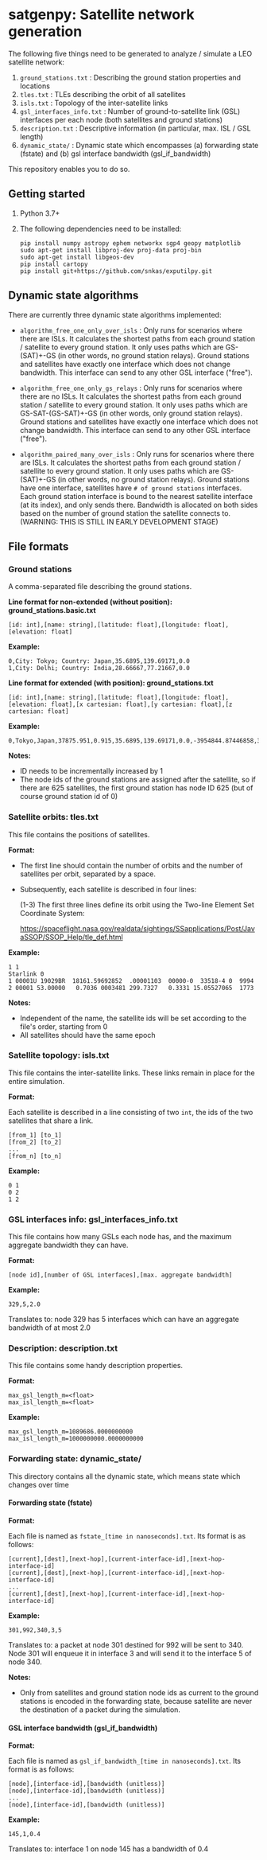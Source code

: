 # satgenpy: Satellite network generation

The following five things need to be generated to analyze / simulate a LEO satellite network:

1. `ground_stations.txt` : Describing the ground station properties and locations
2. `tles.txt` : TLEs describing the orbit of all satellites
3. `isls.txt` : Topology of the inter-satellite links
4. `gsl_interfaces_info.txt` : Number of ground-to-satellite link (GSL) interfaces per each node (both satellites and ground stations)
5. `description.txt` : Descriptive information (in particular, max. ISL / GSL length)
6. `dynamic_state/` : Dynamic state which encompasses (a) forwarding state (fstate) and (b) gsl interface bandwidth (gsl_if_bandwidth)

This repository enables you to do so.

## Getting started

1. Python 3.7+

2. The following dependencies need to be installed:

   ```
   pip install numpy astropy ephem networkx sgp4 geopy matplotlib
   sudo apt-get install libproj-dev proj-data proj-bin
   sudo apt-get install libgeos-dev 
   pip install cartopy
   pip install git+https://github.com/snkas/exputilpy.git
   ```

## Dynamic state algorithms

There are currently three dynamic state algorithms implemented:

* `algorithm_free_one_only_over_isls` : Only runs for scenarios where there are ISLs.
  It calculates the shortest paths from each ground station / satellite to every ground
  station. It only uses paths which are GS-(SAT)+-GS (in other words, no ground
  station relays). Ground stations and satellites have exactly one interface which
  does not change bandwidth. This interface can send to any other GSL interface ("free").
  
* `algorithm_free_one_only_gs_relays` : Only runs for scenarios where there are no ISLs.
  It calculates the shortest paths from each ground station / satellite to every ground
  station. It only uses paths which are GS-SAT-(GS-SAT)+-GS (in other words, only ground
  station relays). Ground stations and satellites have exactly one interface which
  does not change bandwidth. This interface can send to any other GSL interface ("free").
  
* `algorithm_paired_many_over_isls` : Only runs for scenarios where there are ISLs.
   It calculates the shortest paths from each ground station / satellite to every ground
   station. It only uses paths which are GS-(SAT)+-GS (in other words, no ground
   station relays). Ground stations have one interface, satellites have 
   `# of ground stations` interfaces. Each ground station interface is bound to the 
   nearest satellite interface (at its index), and only sends there. Bandwidth
   is allocated on both sides based on the number of ground station the satellite connects to.
   (WARNING: THIS IS STILL IN EARLY DEVELOPMENT STAGE)
  

## File formats

### Ground stations

A comma-separated file describing the ground stations.

**Line format for non-extended (without position): ground_stations.basic.txt**

```
[id: int],[name: string],[latitude: float],[longitude: float],[elevation: float]
```

**Example:**

```
0,City: Tokyo; Country: Japan,35.6895,139.69171,0.0
1,City: Delhi; Country: India,28.66667,77.21667,0.0
```

**Line format for extended (with position): ground_stations.txt**

```
[id: int],[name: string],[latitude: float],[longitude: float],[elevation: float],[x cartesian: float],[y cartesian: float],[z cartesian: float]
```

**Example:**

```
0,Tokyo,Japan,37875.951,0.915,35.6895,139.69171,0.0,-3954844.87446858,3354936.24256892,3700264.78797276,0
```


**Notes:**
 * ID needs to be incrementally increased by 1
 * The node ids of the ground stations are assigned after the satellite, so if 
   there are 625 satellites, the first ground station has node ID 625 (but of 
   course ground station id of 0)

### Satellite orbits: tles.txt

This file contains the positions of satellites.

**Format:**

* The first line should contain the number of orbits and the number of satellites per orbit, 
  separated by a space.
* Subsequently, each satellite is described in four lines:

    (1-3) The first three lines define its orbit using the Two-line Element Set Coordinate System:
    
     https://spaceflight.nasa.gov/realdata/sightings/SSapplications/Post/JavaSSOP/SSOP_Help/tle_def.html

**Example:**

```
1 1
Starlink 0
1 00001U 19029BR  18161.59692852  .00001103  00000-0  33518-4 0  9994
2 00001 53.00000   0.7036 0003481 299.7327   0.3331 15.05527065  1773
```

**Notes:**
 - Independent of the name, the satellite ids will be set according to the file's order, starting from 0
 - All satellites should have the same epoch

### Satellite topology: isls.txt

This file contains the inter-satellite links. These links remain in place for the entire simulation.

**Format:**

Each satellite is described in a line consisting of two `int`, the ids of the two satellites that share a link.

```
[from_1] [to_1]
[from_2] [to_2]
...
[from_n] [to_n]
```

**Example:**

```
0 1
0 2
1 2
```

### GSL interfaces info: gsl_interfaces_info.txt

This file contains how many GSLs each node has, and the maximum aggregate bandwidth they can have.

**Format:**

```
[node id],[number of GSL interfaces],[max. aggregate bandwidth]
```

**Example:**

```
329,5,2.0
```

Translates to: node 329 has 5 interfaces which can have an aggregate bandwidth of at most 2.0

### Description: description.txt

This file contains some handy description properties.

**Format:**

```
max_gsl_length_m=<float>
max_isl_length_m=<float>
```

**Example:**

```
max_gsl_length_m=1089686.0000000000
max_isl_length_m=1000000000.0000000000
```

### Forwarding state: dynamic_state/

This directory contains all the dynamic state, which means state which changes over time

#### Forwarding state (fstate)

**Format:**

Each file is named as `fstate_[time in nanoseconds].txt`. Its format is as follows:

```
[current],[dest],[next-hop],[current-interface-id],[next-hop-interface-id]
[current],[dest],[next-hop],[current-interface-id],[next-hop-interface-id]
...
[current],[dest],[next-hop],[current-interface-id],[next-hop-interface-id]
```

**Example:**

```
301,992,340,3,5
```

Translates to: a packet at node 301 destined for 992 will be sent to 340. Node 301 will enqueue it in interface 3 and will send it to the interface 5 of node 340.

**Notes:**

* Only from satellites and ground station node ids as current to the ground stations is encoded in the forwarding state, because satellite are never the destination of a packet during the simulation.

#### GSL interface bandwidth (gsl_if_bandwidth)

**Format:**

Each file is named as `gsl_if_bandwidth_[time in nanoseconds].txt`. Its format is as follows:

```
[node],[interface-id],[bandwidth (unitless)]
[node],[interface-id],[bandwidth (unitless)]
...
[node],[interface-id],[bandwidth (unitless)]
```

**Example:**

```
145,1,0.4
```

Translates to: interface 1 on node 145 has a bandwidth of 0.4
